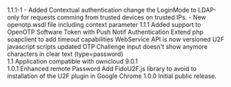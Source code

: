1.1.1-1
	- Added Contextual authentication
	  change the LoginMode to LDAP-only for requests comming 
	  from trusted devices on trusted IPs.
	- New openotp.wsdl file including context parameter
1.1.1
	Added support to OpenOTP Software Token with Push Notif Authentication
	Extend php soapclient to add timeout capabilities
	WebService API is now versioned
	U2F javascript scripts updated
	OTP Challenge input doesn't show anymore characters in clear text (type=password)   
1.1
    Application compatible with owncloud 9.0.1	
1.0.1
	Enhanced remote Password
	Add FidoU2F.js library to avoid to installation of the U2F plugin in Google Chrome 
1.0.0
     Initial public release.